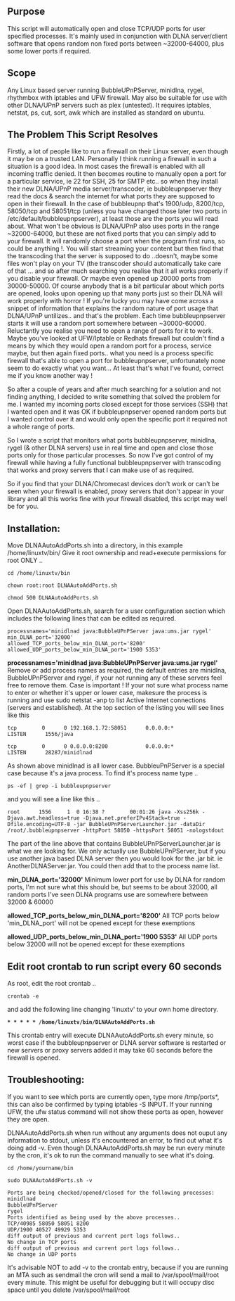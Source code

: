 ## Purpose

This script will automatically open and close TCP/UDP ports for user specified processes. It's mainly used in conjunction with DLNA server/client software that opens random non fixed ports between ~32000-64000, plus some lower ports if required.

## Scope

Any Linux based server running BubbleUPnPServer, minidlna, rygel, rhythmbox with iptables and UFW firewall. May also be suitable for use with other DLNA/UPnP servers such as plex (untested). It requires iptables, netstat, ps, cut, sort, awk which are installed as standard on ubuntu.

## The Problem This Script Resolves

Firstly, a lot of people like to run a firewall on their Linux server, even though it may be on a trusted LAN. Personally I think running a firewall in such a situation is a good idea. In most cases the firewall is enabled with all incoming traffic denied. It then becomes routine to manually open a port for a particular service, ie 22 for SSH, 25 for SMTP etc.. so when they install their new DLNA/UPnP media server/transcoder, ie bubbleupnpserver they read the docs & search the internet for what ports they are supposed to open in their firewall. In the case of bubbleupnp that's 1900/udp, 8200/tcp, 58050/tcp and 58051/tcp (unless you have changed those later two ports in /etc/default/bubbleupnpserver), at least those are the ports you will read about. What won't be obvious is DLNA/UPnP also uses ports in the range ~32000-64000, but these are not fixed ports that you can simply add to your firewall. It will randomly choose a port when the program first runs, so could be anything !. You will start streaming your content but then find that the transcoding that the server is supposed to do ..doesn't, maybe some files won't play on your TV (the transcoder should automatically take care of that ... and so after much searching you realise that it all works properly if you disable your firewall. Or maybe even opened up 20000 ports from 30000-50000. Of course anybody that is a bit particular about which ports are opened, looks upon opening up that many ports just so their DLNA will work properly with horror ! If you're lucky you may have come across a snippet of information that explains the random nature of port usage that DLNA/UPnP untilizes.. and that's the problem. Each time bubbleupnpserver starts it will use a random port somewhere between ~30000-60000. Reluctantly you realise you need to open a range of ports for it to work. Maybe you've looked at UFW/Iptable or Redhats firewall but couldn't find a means by which they would open a random port for a process, service maybe, but then again fixed ports.. what you need is a process specific firewall that's able to open a port for bubbleupnpserver, unfortunately none seem to do exactly what you want... At least that's what I've found, correct me if you know another way !

So after a couple of years and after much searching for a solution and not finding anything, I decided to write something that solved the problem for me. I wanted my incoming ports closed except for those services (SSH) that I wanted open and it was OK if bubbleupnpserver opened random ports but I wanted control over it and would only open the specific port it required not a whole range of ports.

So I wrote a script that monitors what ports bubbleupnpserver, minidlna, rygel (& other DLNA servers) use in real time and open and close those ports only for those particular processes. So now I've got control of my firewall while having a fully functional bubbleupnpserver with transcoding that works and proxy servers that I can make use of as required.
 
So if you find that your DLNA/Chromecast devices don't work or can't be seen when your firewall is enabled, proxy servers that don't appear in your library and all this works fine with your firewall disabled, this script may well be for you.

## Installation:
Move DLNAAutoAddPorts.sh into a directory, in this example /home/linuxtv/bin/
Give it root ownership and read+execute permissions for root ONLY ..

`cd /home/linuxtv/bin`

`chown root:root DLNAAutoAddPorts.sh`

`chmod 500 DLNAAutoAddPorts.sh`

Open DLNAAutoAddPorts.sh, search for a user configuration section which includes the following lines that can be edited as required.

```
processnames='minidlnad java:BubbleUPnPServer java:ums.jar rygel'
min_DLNA_port='32000'
allowed_TCP_ports_below_min_DLNA_port='8200'
allowed_UDP_ports_below_min_DLNA_port='1900 5353'
```
**processnames='minidlnad java:BubbleUPnPServer java:ums.jar rygel'**
Remove or add process names as required, the default entries are minidlna, BubbleUPnPServer and rygel, if your
not running any of these servers feel free to remove them. Case is important ! If your not sure what process name
to enter or whether it's upper or lower case, makesure the process is running and use sudo netstat -anp to list
Active Internet connections (servers and established). At the top section of the listing you will see lines like this

`tcp        0      0 192.168.1.72:58051      0.0.0.0:*               LISTEN      1556/java`
 
`tcp        0      0 0.0.0.0:8200            0.0.0.0:*               LISTEN      28287/minidlnad`

As shown above minidlnad is all lower case. BubbleuPnPServer is a special case because it's a java process. To find it's process name
type ..

`ps -ef | grep -i bubbleupnpserver`

and you will see a line like this ..

`root      1556     1  0 16:38 ?        00:01:26 java -Xss256k -Djava.awt.headless=true -Djava.net.preferIPv4Stack=true -Dfile.encoding=UTF-8 -jar BubbleUPnPServerLauncher.jar -dataDir /root/.bubbleupnpserver -httpPort 58050 -httpsPort 58051 -nologstdout`

The part of the line above that contains BubbleUPnPServerLauncher.jar is what we are looking for. We only actually use BubbleUPnPServer, but if you use another java based DLNA server
then you would look for the .jar bit. ie AnotherDLNAServer.jar. You could then add that to the process name list.

**min_DLNA_port='32000'**
Minimum lower port for use by DLNA for random ports, I'm not sure what this should be, but seems to be about 32000, all random ports I've seen DLNA programs use are somewhere between 32000 & 60000

**allowed_TCP_ports_below_min_DLNA_port='8200'**
All TCP ports below 'min_DLNA_port' will not be opened except for these exemptions

**allowed_UDP_ports_below_min_DLNA_port='1900 5353'**
All UDP ports below 32000 will not be opened except for these exemptions


## Edit root crontab to run script every 60 seconds
As root, edit the root crontab ..

`crontab -e`

 and add the following line changing 'linuxtv' to your own home directory.

**`* * * * * /home/linuxtv/bin/DLNAAutoAddPorts.sh`**

This crontab entry will execute DLNAAutoAddPorts.sh every minute, so worst case if the bubbleupnpserver or DLNA server
software is restarted or new servers or proxy servers added it may take 60 seconds before the firewall is opened.

## Troubleshooting:
If you want to see which ports are currently open, type more /tmp/ports*, this can also be confirmed
by typing iptables -S INPUT. If your running UFW, the ufw status command will not show these ports as
open, however they are open.

DLNAAutoAddPorts.sh when run without any arguments does not ouput any information to stdout,
unless it's encountered an error, to find out what it's doing add -v. Even though DLNAAutoAddPorts.sh
may be run every minute by the cron, it's ok to run the command manually to see what it's doing.

`cd /home/yourname/bin`

`sudo DLNAAutoAddPorts.sh -v`

```DLNAAutoAddPorts V2.0.5
Ports are being checked/opened/closed for the following processes:
minidlnad
BubbleUPnPServer
rygel
Ports identified as being used by the above processes..
TCP/40985 58050 58051 8200
UDP/1900 40527 49929 5353
diff output of previous and current port logs follows..
No change in TCP ports
diff output of previous and current port logs follows..
No change in UDP ports
```

 It's advisable NOT to add
-v to the crontab entry, because if you are running an MTA such as sendmail the cron will send a mail to
/var/spool/mail/root every minute. This might be useful for debugging but it will occupy disc space until
you delete /var/spool/mail/root

